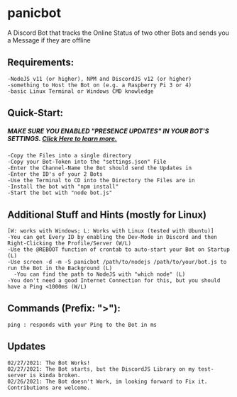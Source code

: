 # panicbot
A Discord Bot that tracks the Online Status of two other Bots and sends you a Message if they are offline

## Requirements:
```
-NodeJS v11 (or higher), NPM and DiscordJS v12 (or higher)
-something to Host the Bot on (e.g. a Raspberry Pi 3 or 4)
-basic Linux Terminal or Windows CMD knowledge
```

## Quick-Start:
##### MAKE SURE YOU ENABLED "PRESENCE UPDATES" IN YOUR BOT'S SETTINGS. [Click Here to learn more.](https://stackoverflow.com/questions/61914382/how-can-i-check-if-a-person-has-went-online-offline-etc-in-discord-js/65476091#65476091)
```
-Copy the Files into a single directory
-Copy your Bot-Token into the "settings.json" File
-Enter the Channel-Name the Bot should send the Updates in
-Enter the ID's of your 2 Bots
-Use the Terminal to CD into the Directory the Files are in
-Install the bot with "npm install"
-Start the bot with "node bot.js"
```

## Additional Stuff and Hints (mostly for Linux)
```
[W: works with Windows; L: Works with Linux (tested with Ubuntu)]
-You can get Every ID by enabling the Dev-Mode in Discord and then Right-Clicking the Profile/Server (W/L)
-Use the @REBOOT function of crontab to auto-start your Bot on Startup (L)
-Use screen -d -m -S panicbot /path/to/nodejs /path/to/your/bot.js to run the Bot in the Background (L)
  -You can find the path to NodeJS with "which node" (L)
-You don't need a good Internet Connection for this, but you should have a Ping <1000ms (W/L)
```

## Commands (Prefix: ">"):
```
ping : responds with your Ping to the Bot in ms
```

## Updates
```
02/27/2021: The Bot Works!
02/27/2021: The Bot starts, but the DiscordJS Library on my test-server is kinda broken.
02/26/2021: The Bot doesn't Work, im looking forward to Fix it. Contributions are welcome.
```

